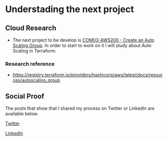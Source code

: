 <!-- This is a template you can use for quick progress days. It removes a lot of the steps we encourage you to share in the longer template 000-DAY-ARTICLE-LONG-TEMPLATE.MD-->

# Understading the next project

## Cloud Research

- The next project to be develop is [COM03-AWS200 - Create an Auto Scaling Group](https://github.com/100DaysOfCloud/100DaysOfCloudIdeas/blob/master/Projects/COM/COM03/COM03-AWS200.md). In order to start to work on it I will study about Auto Scaling in Terraform.
### Research reference
- https://registry.terraform.io/providers/hashicorp/aws/latest/docs/resources/autoscaling_group

## Social Proof

The posts that show that I shared my process on Twitter or LinkedIn are available below.

[Twitter](https://twitter.com/eduardoegito/status/1470520681402146817)

[LinkedIn]([link](https://www.linkedin.com/posts/eduardoegito_github-eduardoegito100daysofcloud-activity-6876286680890933248-h0_1))
